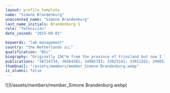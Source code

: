 ```yaml
---
layout: profile_template
name: "Simone Brandenburg"
unaccented_name: "Simone Brandenburg"
last_name_initials: Brandenburg S
role: "Technician"
date_joined: "2015-09-01"

keywords: "lab management"
country: "the Netherlands 🇳🇱"
qualification: "BSc"
biography: "Originally Iâ€™m from the province of Friesland but now I live with my family in Assen, the capital of the beautiful province of Drenthe. Drenthe with all its nature is ideal for trail running. Besides trail running I like to play water polo. I have been working as a research technician in the first 10 years of my career, at the Medical Biology department in the UMCG. At the laboratory of Pulmonary Diseases, the main focus of research concerned COPD and Asthma using the following techniquesâ€“ (primary) cell cultures, ELISA, Western Blotting and ECIS. In September 2015 I became the lab manager of the Demaria lab, where my main task is to keep the lab running, and besides that Iâ€™m trying to implement new techniques to take our research to a higher level."
publications: "38724734; 36564381; 34985783; 33823141; 33911261; 29985363"
thumbnail: "/assets/members/member_Simone Brandenburg.webp"
is_alumni: false
---
```


 ![](/assets/members/member_Simone Brandenburg.webp)

 